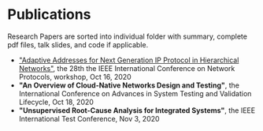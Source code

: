 # Publications
Research Papers are sorted into individual folder with summary, complete pdf files, talk slides, and code if applicable. 

- ["Adaptive Addresses for Next Generation IP Protocol in Hierarchical Networks"](https://github.com/Fizzbb/ResearchPaper/tree/master/Adaptive-Addresses-for-NG-IP), the 28th the IEEE International Conference on Network Protocols, workshop, Oct 16, 2020
- **"An Overview of Cloud-Native Networks Design and Testing"**, the International Conference on Advances in System Testing and Validation Lifecycle, Oct 18, 2020
- **"Unsupervised Root-Cause Analysis for Integrated Systems"**, the IEEE International Test Conference, Nov 3, 2020

